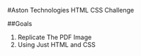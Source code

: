 #Aston Technologies HTML CSS Challenge

##Goals
1. Replicate The PDF Image
2. Using Just HTML and CSS 
